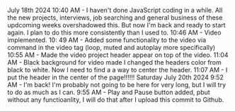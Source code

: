 July 18th 2024
10:40 AM - I haven't done JavaScript coding in a while. All the new projects, interviews, job searching and general business of these updcoming weeks overshadowed this. But now I'm back and ready to start again. I plan to do this more consistently than I used to.
10:46 AM - Video implemented.
10: 49 AM - Added some functionality to the video via command in the video tag (loop, muted and autoplay more specifically)
10:55 AM - Made the video project header appear on top of the video.
11:04 AM - Black background for video made I changed the headers color from black to white. Now I need to find a a way to center the header.
11:07 AM - I put the header in the center of the page!!!!!!
Saturday July 20th 2024
9:52 AM - I'm back! I'm probably not going to be here for very long, but I will try to do as much as I can.
9:55 AM - Play and Pause button added, pbut without any functioanlity, I will do that after I upload this commit to Github.